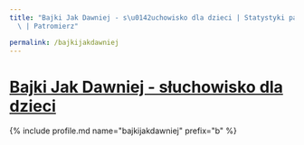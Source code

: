 ```yaml
---
title: "Bajki Jak Dawniej - s\u0142uchowisko dla dzieci | Statystyki patronite.pl\
  \ | Patromierz"

permalink: /bajkijakdawniej
---
```


# [Bajki Jak Dawniej - słuchowisko dla dzieci](https://patronite.pl/bajkijakdawniej)

{% include profile.md name="bajkijakdawniej" prefix="b" %}
